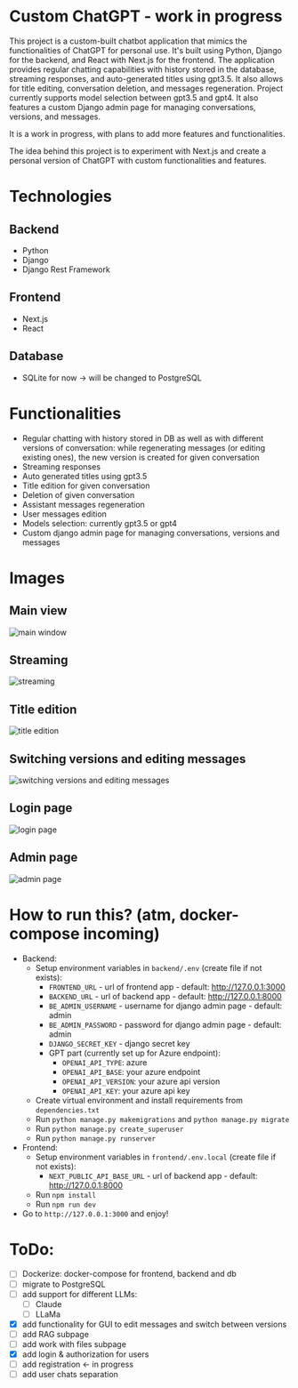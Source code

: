 # Custom ChatGPT - work in progress

This project is a custom-built chatbot application that mimics the functionalities of ChatGPT for personal use. It's built using Python, Django for the backend, and React with Next.js for the frontend. The application provides regular chatting capabilities with history stored in the database, streaming responses, and auto-generated titles using gpt3.5. It also allows for title editing, conversation deletion, and messages regeneration. Project currently supports model selection between gpt3.5 and gpt4. It also features a custom Django admin page for managing conversations, versions, and messages.

It is a work in progress, with plans to add more features and functionalities.

The idea behind this project is to experiment with Next.js and create a personal version of ChatGPT with custom functionalities and features.


# Technologies

## Backend
- Python
- Django
- Django Rest Framework

## Frontend
- Next.js
- React

## Database
- SQLite for now -> will be changed to PostgreSQL

# Functionalities

- Regular chatting with history stored in DB as well as with different versions of conversation: while regenerating messages (or editing existing ones), the new version is created for given conversation
- Streaming responses
- Auto generated titles using gpt3.5
- Title edition for given conversation
- Deletion of given conversation
- Assistant messages regeneration
- User messages edition
- Models selection: currently gpt3.5 or gpt4
- Custom django admin page for managing conversations, versions and messages

# Images
## Main view
![main window](images/main_chat.png)
## Streaming
![streaming](images/streaming.png)
## Title edition
![title edition](images/edit_chat.png)
## Switching versions and editing messages
![switching versions and editing messages](images/switching_versions_editing.png)
## Login page
![login page](images/login.png)
## Admin page
![admin page](images/admin.png)

# How to run this? (atm, docker-compose incoming)
- Backend:
  - Setup environment variables in `backend/.env` (create file if not exists):
    - `FRONTEND_URL` - url of frontend app - default: http://127.0.0.1:3000
    - `BACKEND_URL` - url of backend app - default: http://127.0.0.1:8000
    - `BE_ADMIN_USERNAME` - username for django admin page - default: admin
    - `BE_ADMIN_PASSWORD` - password for django admin page - default: admin
    - `DJANGO_SECRET_KEY` - django secret key
    - GPT part (currently set up for Azure endpoint):
      - `OPENAI_API_TYPE`: azure
      - `OPENAI_API_BASE`: your azure endpoint
      - `OPENAI_API_VERSION`: your azure api version
      - `OPENAI_API_KEY`: your azure api key
  - Create virtual environment and install requirements from `dependencies.txt`
  - Run `python manage.py makemigrations` and `python manage.py migrate`
  - Run `python manage.py create_superuser`
  - Run `python manage.py runserver`
- Frontend:
  - Setup environment variables in `frontend/.env.local` (create file if not exists):
    - `NEXT_PUBLIC_API_BASE_URL` - url of backend app - default: http://127.0.0.1:8000
  - Run `npm install`
  - Run `npm run dev`
- Go to `http://127.0.0.1:3000` and enjoy!

# ToDo:
- [ ] Dockerize: docker-compose for frontend, backend and db
- [ ] migrate to PostgreSQL
- [ ] add support for different LLMs:
  - [ ] Claude
  - [ ] LLaMa
- [x] add functionality for GUI to edit messages and switch between versions
- [ ] add RAG subpage
- [ ] add work with files subpage
- [x] add login & authorization for users
- [ ] add registration <- in progress
- [ ] add user chats separation
